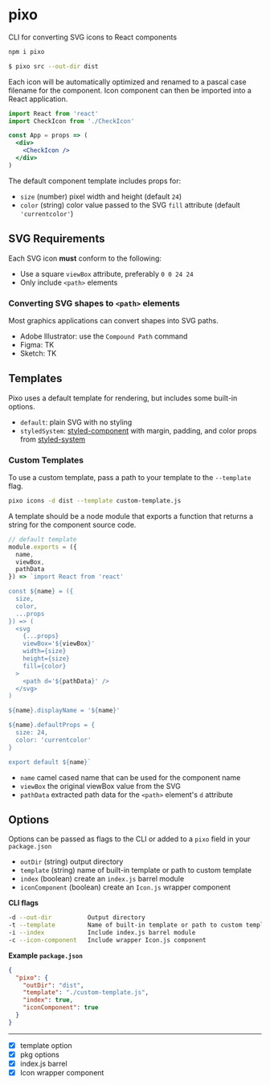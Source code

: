 
# pixo

CLI for converting SVG icons to React components

```sh
npm i pixo
```

```sh
$ pixo src --out-dir dist
```

Each icon will be automatically optimized and renamed to a pascal case filename for the component.
Icon component can then be imported into a React application.

```jsx
import React from 'react'
import CheckIcon from './CheckIcon'

const App = props => (
  <div>
    <CheckIcon />
  </div>
)
```

The default component template includes props for:

- `size` (number) pixel width and height (default `24`)
- `color` (string) color value passed to the SVG `fill` attribute (default `'currentcolor'`)


## SVG Requirements

Each SVG icon **must** conform to the following:

- Use a square `viewBox` attribute, preferably `0 0 24 24`
- Only include `<path>` elements

### Converting SVG shapes to `<path>` elements

Most graphics applications can convert shapes into SVG paths.

- Adobe Illustrator: use the `Compound Path` command
- Figma: TK
- Sketch: TK

## Templates

Pixo uses a default template for rendering, but includes some built-in options.

- `default`: plain SVG with no styling
- `styledSystem`: [styled-component][sc] with margin, padding, and color props from [styled-system][sys]

### Custom Templates

To use a custom template, pass a path to your template to the `--template` flag.

```sh
pixo icons -d dist --template custom-template.js
```

A template should be a node module that exports a function that returns a string for the component source code.

```js
// default template
module.exports = ({
  name,
  viewBox,
  pathData
}) => `import React from 'react'

const ${name} = ({
  size,
  color,
  ...props
}) => (
  <svg
    {...props}
    viewBox='${viewBox}'
    width={size}
    height={size}
    fill={color}
  >
    <path d='${pathData}' />
  </svg>
)

${name}.displayName = '${name}'

${name}.defaultProps = {
  size: 24,
  color: 'currentcolor'
}

export default ${name}`
```

- `name` camel cased name that can be used for the component name
- `viewBox` the original viewBox value from the SVG
- `pathData` extracted path data for the `<path>` element's `d` attribute

## Options

Options can be passed as flags to the CLI or added to a `pixo` field in your `package.json`

- `outDir` (string) output directory
- `template` (string) name of built-in template or path to custom template
- `index` (boolean) create an `index.js` barrel module
- `iconComponent` (boolean) create an `Icon.js` wrapper component

**CLI flags**

```sh
-d --out-dir          Output directory
-t --template         Name of built-in template or path to custom template
-i --index            Include index.js barrel module
-c --icon-component   Include wrapper Icon.js component
```

**Example `package.json`**

```json
{
  "pixo": {
    "outDir": "dist",
    "template": "./custom-template.js",
    "index": true,
    "iconComponent": true
  }
}
```

---

[sc]: https://github.com/styled-components/styled-components
[sys]: https://github.com/jxnblk/styled-system

- [x] template option
- [x] pkg options
- [x] index.js barrel
- [x] Icon wrapper component
